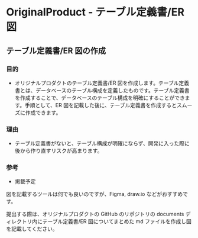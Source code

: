 # OriginalProduct - テーブル定義書/ER 図

## テーブル定義書/ER 図の作成

### 目的

- オリジナルプロダクトのテーブル定義書/ER 図を作成します。テーブル定義書とは、データベースのテーブル構成を定義したものです。テーブル定義書を作成することで、データベースのテーブル構成を明確にすることができます。手順として、ER 図を記載した後に、テーブル定義書を作成するとスムーズに作成できます。

### 理由

- テーブル定義書がないと、テーブル構成が明確にならず、開発に入った際に後から作り直すリスクが高まります。

### 参考

- 掲載予定

図を記載するツールは何でも良いのですが、Figma, draw.io などがおすすめです。

提出する際は、オリジナルプロダクトの GitHub のリポジトリの documents ディレクトリ内にテーブル定義書/ER 図についてまとめた md ファイルを作成し図を記載してください。
